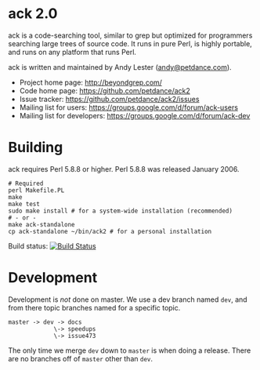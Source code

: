# ack 2.0

ack is a code-searching tool, similar to grep but optimized for
programmers searching large trees of source code.  It runs in pure
Perl, is highly portable, and runs on any platform that runs Perl.

ack is written and maintained by Andy Lester (andy@petdance.com).

* Project home page: http://beyondgrep.com/
* Code home page: https://github.com/petdance/ack2
* Issue tracker: https://github.com/petdance/ack2/issues
* Mailing list for users: https://groups.google.com/d/forum/ack-users
* Mailing list for developers: https://groups.google.com/d/forum/ack-dev

# Building

ack requires Perl 5.8.8 or higher.  Perl 5.8.8 was released January 2006.

    # Required
    perl Makefile.PL
    make
    make test
    sudo make install # for a system-wide installation (recommended)
    # - or -
    make ack-standalone
    cp ack-standalone ~/bin/ack2 # for a personal installation

Build status: [![Build Status](https://travis-ci.org/petdance/ack2.png?branch=dev)](https://travis-ci.org/petdance/ack2)

# Development

Development is *not* done on master.  We use a dev branch named
`dev`, and from there topic branches named for a specific topic.

    master -> dev -> docs
                 \-> speedups
                 \-> issue473

The only time we merge `dev` down to `master` is when doing a
release.  There are no branches off of `master` other than `dev`.
